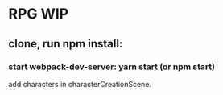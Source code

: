 # RPG WIP
## clone, run npm install:
### start webpack-dev-server: yarn start (or npm start)
add characters in characterCreationScene.
